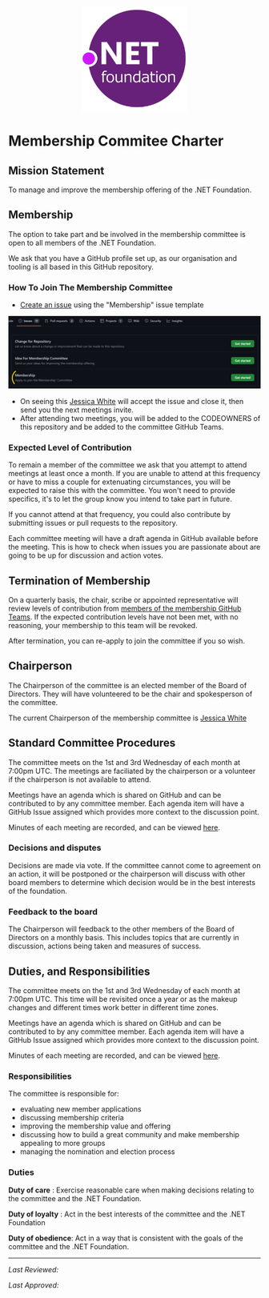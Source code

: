 <p align="center">
  <img src="../../img/dotnetfdn.png" />
</p>

# Membership Commitee Charter


## Mission Statement

To manage and improve the membership offering of the .NET Foundation.

## Membership

The option to take part and be involved in the membership committee is open to all members of the .NET Foundation. 

We ask that you have a GitHub profile set up, as our organisation and tooling is all based in this GitHub repository. 

### How To Join The Membership Committee

- [Create an issue](https://github.com/dotnet-foundation/wg-membership/issues/new/choose) using the "Membership" issue template

<p align="center">
  <img src="../../img/membership-request.png" />
</p>

- On seeing this [Jessica White](https://github.com/wordshaker) will accept the issue and close it, then send you the next meetings invite.
- After attending two meetings, you will be added to the CODEOWNERS of this repository and be added to the committee GitHub Teams.

### Expected Level of Contribution

To remain a member of the committee we ask that you attempt to attend meetings at least once a month. If you are unable to attend at this frequency or have to miss a couple for extenuating circumstances, you will be expected to raise this with the committee. You won't need to provide specifics, it's to let the group know you intend to take part in future.

If you cannot attend at that frequency, you could also contribute by submitting issues or pull requests to the repository.

Each committee meeting will have a draft agenda in GitHub available before the meeting. This is how to check when issues you are passionate about are going to be up for discussion and action votes.

## Termination of Membership

On a quarterly basis, the chair, scribe or appointed representative will review levels of contribution from [members of the membership GitHub Teams](https://github.com/orgs/dotnet-foundation/teams/membership/members). If the expected contribution levels have not been met, with no reasoning, your membership to this team will be revoked.

After termination, you can re-apply to join the committee if you so wish.

## Chairperson

The Chairperson of the committee is an elected member of the Board of Directors. They will have volunteered to be the chair and spokesperson of the committee.

The current Chairperson of the membership committee is [Jessica White](mailto:Jessica.White@dotnetfoundation.org)


## Standard Committee Procedures

The committee meets on the 1st and 3rd Wednesday of each month at 7:00pm UTC. The meetings are faciliated by the chairperson or a volunteer if the chairperson is not available to attend.

Meetings have an agenda which is shared on GitHub and can be contributed to by any committee member. Each agenda item will have a GitHub Issue assigned which provides more context to the discussion point. 

Minutes of each meeting are recorded, and can be viewed [here](../../meetings/).

### Decisions and disputes
Decisions are made via vote. If the committee cannot come to agreement on an action, it will be postponed or the chairperson will discuss with other board members to determine which decision would be in the best interests of the foundation.

### Feedback to the board
The Chairperson will feedback to the other members of the Board of Directors on a monthly basis. This includes topics that are currently in discussion, actions being taken and measures of success.

## Duties, and Responsibilities

The committee meets on the 1st and 3rd Wednesday of each month at 7:00pm UTC. This time will be revisited once a year or as the makeup changes and different times work better in different time zones.

Meetings have an agenda which is shared on GitHub and can be contributed to by any committee member. Each agenda item will have a GitHub Issue assigned which provides more context to the discussion point. 

Minutes of each meeting are recorded, and can be viewed [here](../../meetings/).

### Responsibilities

The committee is responsible for:
* evaluating new member applications
* discussing membership criteria
* improving the membership value and offering
* discussing how to build a great community and make membership appealing to more groups
* managing the nomination and election process

### Duties

**Duty of care** :
Exercise reasonable care when making decisions relating to the committee and the .NET Foundation.

**Duty of loyalty** :
Act in the best interests of the committee and the .NET Foundation

**Duty of obedience​​**:
Act in a way that is consistent with the goals of the committee and the .NET Foundation.

---

_Last Reviewed:_

_Last Approved:_